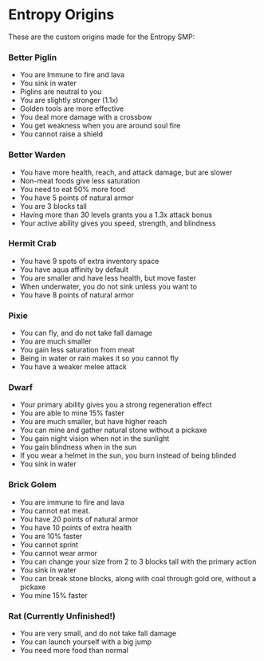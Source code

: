 # Entropy Origins

These are the custom origins made for the Entropy SMP:

### Better Piglin
* You are Immune to fire and lava
* You sink in water
* Piglins are neutral to you
* You are slightly stronger (1.1x)
* Golden tools are more effective
* You deal more damage with a crossbow
* You get weakness when you are around soul fire
* You cannot raise a shield

### Better Warden
* You have more health, reach, and attack damage, but are slower
* Non-meat foods give less saturation
* You need to eat 50% more food
* You have 5 points of natural armor
* You are 3 blocks tall
* Having more than 30 levels grants you a 1.3x attack bonus
* Your active ability gives you speed, strength, and blindness

### Hermit Crab
* You have 9 spots of extra inventory space
* You have aqua affinity by default
* You are smaller and have less health, but move faster
* When underwater, you do not sink unless you want to
* You have 8 points of natural armor

### Pixie
* You can fly, and do not take fall damage
* You are much smaller
* You gain less saturation from meat
* Being in water or rain makes it so you cannot fly
* You have a weaker melee attack

### Dwarf
* Your primary ability gives you a strong regeneration effect
* You are able to mine 15% faster
* You are much smaller, but have higher reach
* You can mine and gather natural stone without a pickaxe
* You gain night vision when not in the sunlight
* You gain blindness when in the sun
* If you wear a helmet in the sun, you burn instead of being blinded
* You sink in water

### Brick Golem
* You are immune to fire and lava
* You cannot eat meat.
* You have 20 points of natural armor
* You have 10 points of extra health
* You are 10% faster
* You cannot sprint
* You cannot wear armor
* You can change your size from 2 to 3 blocks tall with the primary action
* You sink in water
* You can break stone blocks, along with coal through gold ore, without a pickaxe
* You mine 15% faster

### Rat (Currently Unfinished!)
* You are very small, and do not take fall damage
* You can launch yourself with a big jump
* You need more food than normal